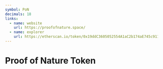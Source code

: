 ```yaml
---
symbol: PoN
decimals: 18
links:
  - name: website
    url: https://proofofnature.space/
  - name: explorer
    url: https://etherscan.io/token/0x19ddC3605052554A1aC2b174aE745c911456841f
---
```


# Proof of Nature Token
